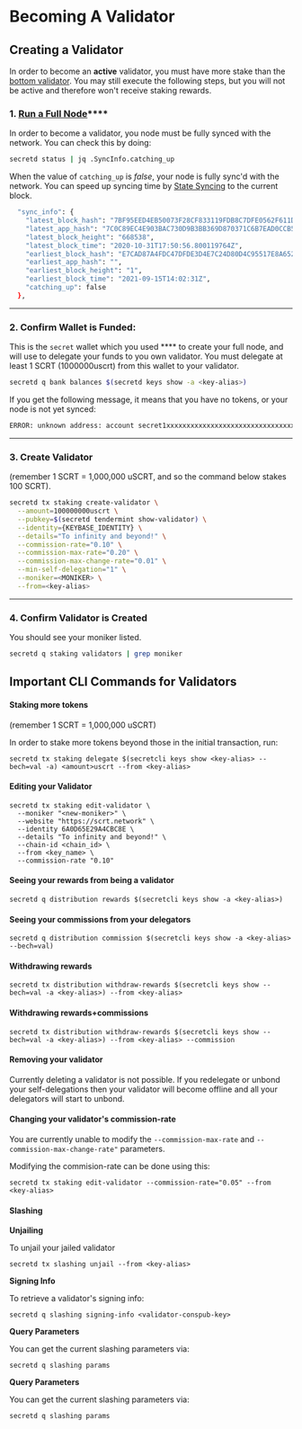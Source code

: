 # Becoming A Validator

## Creating a Validator

In order to become an **active** validator, you must have more stake than the [bottom validator](https://www.mintscan.io/secret/validators). You may still execute the following steps, but you will not be active and therefore won't receive staking rewards.

### **1.** [**Run a Full Node**](https://docs.scrt.network/node-guides/run-full-node-mainnet.html)****

In order to become a validator, you node must be fully synced with the network. You can check this by doing:

```bash
secretd status | jq .SyncInfo.catching_up
```

When the value of `catching_up` is _false_, your node is fully sync'd with the network. You can speed up syncing time by [State Syncing](state-sync.md) to the current block.

```bash
  "sync_info": {
    "latest_block_hash": "7BF95EED4EB50073F28CF833119FDB8C7DFE0562F611DF194CF4123A9C1F4640",
    "latest_app_hash": "7C0C89EC4E903BAC730D9B3BB369D870371C6B7EAD0CCB5080B5F9D3782E3559",
    "latest_block_height": "668538",
    "latest_block_time": "2020-10-31T17:50:56.800119764Z",
    "earliest_block_hash": "E7CAD87A4FDC47DFDE3D4E7C24D80D4C95517E8A6526E2D4BB4D6BC095404113",
    "earliest_app_hash": "",
    "earliest_block_height": "1",
    "earliest_block_time": "2021-09-15T14:02:31Z",
    "catching_up": false
  },
```

****

### **2. Confirm Wallet is Funded:**

This is the `secret` wallet which you used **** to create your full node, and will use to delegate your funds to you own validator. You must delegate at least 1 SCRT (1000000uscrt) from this wallet to your validator.

```bash
secretd q bank balances $(secretd keys show -a <key-alias>)
```

If you get the following message, it means that you have no tokens, or your node is not yet synced:

```bash
ERROR: unknown address: account secret1xxxxxxxxxxxxxxxxxxxxxxxxxxxxxxxxxxxxxx does not exist
```

****

### **3. Create Validator**

(remember 1 SCRT = 1,000,000 uSCRT, and so the command below stakes 100 SCRT).

```bash
secretd tx staking create-validator \
  --amount=100000000uscrt \
  --pubkey=$(secretd tendermint show-validator) \
  --identity={KEYBASE_IDENTITY} \
  --details="To infinity and beyond!" \
  --commission-rate="0.10" \
  --commission-max-rate="0.20" \
  --commission-max-change-rate="0.01" \
  --min-self-delegation="1" \
  --moniker=<MONIKER> \
  --from=<key-alias>
```

****

### **4. Confirm Validator is Created**

You should see your moniker listed.

```bash
secretd q staking validators | grep moniker
```

## Important CLI Commands for Validators <a href="#dangers-in-running-a-validator" id="dangers-in-running-a-validator"></a>

#### Staking more tokens <a href="#staking-more-tokens" id="staking-more-tokens"></a>

(remember 1 SCRT = 1,000,000 uSCRT)

In order to stake more tokens beyond those in the initial transaction, run:

```
secretd tx staking delegate $(secretcli keys show <key-alias> --bech=val -a) <amount>uscrt --from <key-alias>
```

#### Editing your Validator <a href="#editing-your-validator" id="editing-your-validator"></a>

```
secretd tx staking edit-validator \
  --moniker "<new-moniker>" \
  --website "https://scrt.network" \
  --identity 6A0D65E29A4CBC8E \
  --details "To infinity and beyond!" \
  --chain-id <chain_id> \
  --from <key_name> \
  --commission-rate "0.10"
```

#### Seeing your rewards from being a validator <a href="#seeing-your-rewards-from-being-a-validator" id="seeing-your-rewards-from-being-a-validator"></a>

```
secretd q distribution rewards $(secretcli keys show -a <key-alias>)
```

#### Seeing your commissions from your delegators <a href="#seeing-your-commissions-from-your-delegators" id="seeing-your-commissions-from-your-delegators"></a>

```
secretd q distribution commission $(secretcli keys show -a <key-alias> --bech=val)
```

#### Withdrawing rewards <a href="#withdrawing-rewards" id="withdrawing-rewards"></a>

```
secretd tx distribution withdraw-rewards $(secretcli keys show --bech=val -a <key-alias>) --from <key-alias>
```

#### Withdrawing rewards+commissions <a href="#withdrawing-rewards-commissions" id="withdrawing-rewards-commissions"></a>

```
secretd tx distribution withdraw-rewards $(secretcli keys show --bech=val -a <key-alias>) --from <key-alias> --commission
```

#### Removing your validator <a href="#removing-your-validator" id="removing-your-validator"></a>

Currently deleting a validator is not possible. If you redelegate or unbond your self-delegations then your validator will become offline and all your delegators will start to unbond.

#### Changing your validator's commission-rate <a href="#changing-your-validator-s-commission-rate" id="changing-your-validator-s-commission-rate"></a>

You are currently unable to modify the `--commission-max-rate` and `--commission-max-change-rate"` parameters.

Modifying the commision-rate can be done using this:

```
secretd tx staking edit-validator --commission-rate="0.05" --from <key-alias>
```

#### Slashing <a href="#slashing" id="slashing"></a>

**Unjailing**

To unjail your jailed validator

```
secretd tx slashing unjail --from <key-alias>
```

**Signing Info**

To retrieve a validator's signing info:

```
secretd q slashing signing-info <validator-conspub-key>
```

**Query Parameters**

You can get the current slashing parameters via:

```
secretd q slashing params
```

**Query Parameters**

You can get the current slashing parameters via:

```
secretd q slashing params
```
